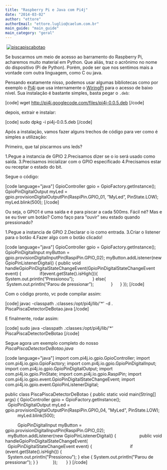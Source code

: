 ```yaml
---
title: "Raspberry Pi e Java com Pi4j"
date: "2014-03-02"
author: "ettore"
authorEmail: "ettore.luglio@caelum.com.br"
main_guide: "main_guide"
main_category: "geral"
---
```


 [![piscapiscabotao](https://blog.caelum.com.br/wp-content/uploads/2014/02/piscapiscabotao-300x234.png)](https://blog.caelum.com.br/wp-content/uploads/2014/02/piscapiscabotao.png)

Se buscarmos um meio de acesso ao barramento do Raspberry Pi, acharemos muito material em Python. Que aliás, traz o acrônimo no nome do dispositivo (Pi de Python). Porém, pode ser que nos sentimos mais a vontade com outra linguagem, como C ou java.

Pensando exatamente nisso, podemos usar algumas bibliotecas como por exemplo o [Pi4j](http://pi4j.com "Pi4j") que usa internamente o [WiringPi](http://wiringpi.com/ "WiringPi") para o acesso de baixo nível. Sua instalação é bastante simples, basta pegar o `.deb`:

\[code\] wget http://pi4j.googlecode.com/files/pi4j-0.0.5.deb \[/code\]

depois, extrair e instalar:

\[code\] sudo dpkg -i pi4j-0.0.5.deb \[/code\]

Após a instalação, vamos fazer alguns trechos de código para ver como é simples a utilização:

Primeiro, que tal piscarmos uns leds?

1.Pegue a instancia de GPIO 2.Precisamos dizer se o io será usado como saída. 3.Precisamos inicializar com o GPIO especificado 4.Precisamos estar ou receptar o estado do bit.

Segue o código:

\[code language="java"\] GpioController gpio = GpioFactory.getInstance();</em> GpioPinDigitalOutput myLed = gpio.provisionDigitalOutputPin(RaspiPin.GPIO\_01, ”MyLed”, PinState.LOW);</em> myLed.blink(500); \[/code\]

Ou seja, o GPIO1 é uma saída e é para piscar a cada 500ms. Fácil né? Mas e se eu tiver um botão? Como faço para “ouvir” seu estado quando pressionado?

1.Pegue a instancia de GPIO 2.Declarar o io como entrada. 3.Criar o listener para o botão 4.Fazer algo com o botão clicado!

\[code language="java"\] GpioController gpio = GpioFactory.getInstance(); GpioPinDigitalInput myButton = gpio.provisionDigitalInputPin(RaspiPin.GPIO\_02); myButton.addListener(new GpioPinListenerDigital() { public void handleGpioPinDigitalStateChangeEvent(GpioPinDigitalStateChangeEvent event) {               if(event.getState().isHigh()){ System.out.println(“Pressionou”);               } else{                      System.out.println(“Parou de pressionar”);              }      } }); \[/code\]

Com o código pronto, vc pode compilar assim:

\[code\] javac -classpath .:classes:/opt/pi4j/lib/'\*' -d . PiscaPiscaDetectorDeBotao.java \[/code\]

E finalmente, rodar assim:

\[code\] sudo java -classpath .:classes:/opt/pi4j/lib/'\*' PiscaPiscaDetectorDeBotao \[/code\]

Segue agora um exemplo completo do nosso <em>PiscaPiscaDetectorDeBotao.java</em>

\[code language="java"\] import com.pi4j.io.gpio.GpioController; import com.pi4j.io.gpio.GpioFactory; import com.pi4j.io.gpio.GpioPinDigitalInput; import com.pi4j.io.gpio.GpioPinDigitalOutput; import com.pi4j.io.gpio.PinState; import com.pi4j.io.gpio.RaspiPin; import com.pi4j.io.gpio.event.GpioPinDigitalStateChangeEvent; import com.pi4j.io.gpio.event.GpioPinListenerDigital;

public class PiscaPiscaDetectorDeBotao { public static void main(String\[\] args) { GpioController gpio = GpioFactory.getInstance();             GpioPinDigitalOutput myLed = gpio.provisionDigitalOutputPin(RaspiPin.GPIO\_04, "MyLed", PinState.LOW);             myLed.blink(500);

          GpioPinDigitalInput myButton = gpio.provisionDigitalInputPin(RaspiPin.GPIO\_02);             myButton.addListener(new GpioPinListenerDigital() {                   public void handleGpioPinDigitalStateChangeEvent(                         GpioPinDigitalStateChangeEvent event) {                               if (event.getState().isHigh()) {                                   System.out.println("Pressionou"); } else { System.out.println("Parou de pressionar"); } }            });       } } \[/code\]
